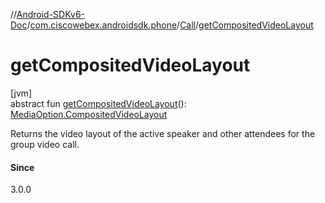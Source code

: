 //[Android-SDKv6-Doc](../../../index.md)/[com.ciscowebex.androidsdk.phone](../index.md)/[Call](index.md)/[getCompositedVideoLayout](get-composited-video-layout.md)

# getCompositedVideoLayout

[jvm]\
abstract fun [getCompositedVideoLayout](get-composited-video-layout.md)(): [MediaOption.CompositedVideoLayout](../-media-option/-composited-video-layout/index.md)

Returns the video layout of the active speaker and other attendees for the group video call.

#### Since

3.0.0
